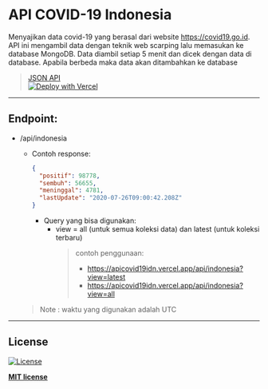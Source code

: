 # API COVID-19 Indonesia

Menyajikan data covid-19 yang berasal dari website https://covid19.go.id. API ini mengambil data dengan teknik web scarping lalu memasukan ke database MongoDB. Data diambil setiap 5 menit dan dicek dengan data di database. Apabila berbeda maka data akan ditambahkan ke database <br>

><a href="https://apicovid19idn.vercel.app/api/">JSON API</a><br>
>[![Deploy with Vercel](https://vercel.com/button)](https://vercel.com/import/git?s=https%3A%2F%2Fgithub.com%2FReynadi531%2Fapi-covid19-indonesia)
---
## Endpoint:
* /api/indonesia
  - Contoh response:
      ```json
      {
        "positif": 98778,
        "sembuh": 56655,
        "meninggal": 4781,
        "lastUpdate": "2020-07-26T09:00:42.208Z"
      }
      ```
    * Query yang bisa digunakan:
      * view = all (untuk semua koleksi data) dan latest (untuk koleksi terbaru)
        >contoh penggunaan:
          >* https://apicovid19idn.vercel.app/api/indonesia?view=latest
          >* https://apicovid19idn.vercel.app/api/indonesia?view=all

  >Note : waktu yang digunakan adalah UTC
---
## License

[![License](http://img.shields.io/:license-mit-blue.svg?style=flat-square)](http://badges.mit-license.org)

**[MIT license](http://opensource.org/licenses/mit-license.php)**

